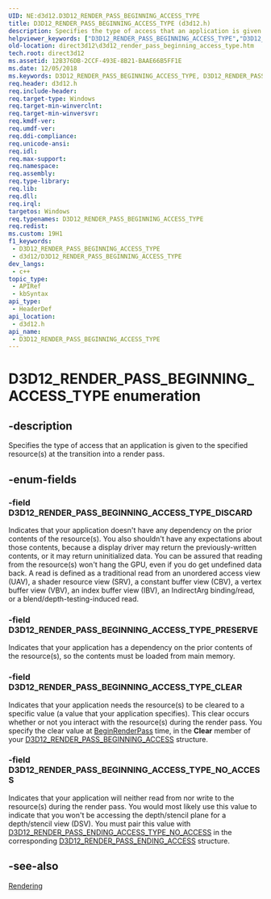 ```yaml
---
UID: NE:d3d12.D3D12_RENDER_PASS_BEGINNING_ACCESS_TYPE
title: D3D12_RENDER_PASS_BEGINNING_ACCESS_TYPE (d3d12.h)
description: Specifies the type of access that an application is given to the specified resource(s) at the transition into a render pass.
helpviewer_keywords: ["D3D12_RENDER_PASS_BEGINNING_ACCESS_TYPE","D3D12_RENDER_PASS_BEGINNING_ACCESS_TYPE enumeration","D3D12_RENDER_PASS_BEGINNING_ACCESS_TYPE_CLEAR","D3D12_RENDER_PASS_BEGINNING_ACCESS_TYPE_DISCARD","D3D12_RENDER_PASS_BEGINNING_ACCESS_TYPE_NO_ACCESS","D3D12_RENDER_PASS_BEGINNING_ACCESS_TYPE_PRESERVE","d3d12/D3D12_RENDER_PASS_BEGINNING_ACCESS_TYPE","d3d12/D3D12_RENDER_PASS_BEGINNING_ACCESS_TYPE_CLEAR","d3d12/D3D12_RENDER_PASS_BEGINNING_ACCESS_TYPE_DISCARD","d3d12/D3D12_RENDER_PASS_BEGINNING_ACCESS_TYPE_NO_ACCESS","d3d12/D3D12_RENDER_PASS_BEGINNING_ACCESS_TYPE_PRESERVE","direct3d12.d3d12_render_pass_beginning_access_type"]
old-location: direct3d12\d3d12_render_pass_beginning_access_type.htm
tech.root: direct3d12
ms.assetid: 12B376DB-2CCF-493E-8B21-BAAE66B5FF1E
ms.date: 12/05/2018
ms.keywords: D3D12_RENDER_PASS_BEGINNING_ACCESS_TYPE, D3D12_RENDER_PASS_BEGINNING_ACCESS_TYPE enumeration, D3D12_RENDER_PASS_BEGINNING_ACCESS_TYPE_CLEAR, D3D12_RENDER_PASS_BEGINNING_ACCESS_TYPE_DISCARD, D3D12_RENDER_PASS_BEGINNING_ACCESS_TYPE_NO_ACCESS, D3D12_RENDER_PASS_BEGINNING_ACCESS_TYPE_PRESERVE, d3d12/D3D12_RENDER_PASS_BEGINNING_ACCESS_TYPE, d3d12/D3D12_RENDER_PASS_BEGINNING_ACCESS_TYPE_CLEAR, d3d12/D3D12_RENDER_PASS_BEGINNING_ACCESS_TYPE_DISCARD, d3d12/D3D12_RENDER_PASS_BEGINNING_ACCESS_TYPE_NO_ACCESS, d3d12/D3D12_RENDER_PASS_BEGINNING_ACCESS_TYPE_PRESERVE, direct3d12.d3d12_render_pass_beginning_access_type
req.header: d3d12.h
req.include-header: 
req.target-type: Windows
req.target-min-winverclnt: 
req.target-min-winversvr: 
req.kmdf-ver: 
req.umdf-ver: 
req.ddi-compliance: 
req.unicode-ansi: 
req.idl: 
req.max-support: 
req.namespace: 
req.assembly: 
req.type-library: 
req.lib: 
req.dll: 
req.irql: 
targetos: Windows
req.typenames: D3D12_RENDER_PASS_BEGINNING_ACCESS_TYPE
req.redist: 
ms.custom: 19H1
f1_keywords:
 - D3D12_RENDER_PASS_BEGINNING_ACCESS_TYPE
 - d3d12/D3D12_RENDER_PASS_BEGINNING_ACCESS_TYPE
dev_langs:
 - c++
topic_type:
 - APIRef
 - kbSyntax
api_type:
 - HeaderDef
api_location:
 - d3d12.h
api_name:
 - D3D12_RENDER_PASS_BEGINNING_ACCESS_TYPE
---
```


# D3D12_RENDER_PASS_BEGINNING_ACCESS_TYPE enumeration


## -description

Specifies the type of access that an application is given to the specified resource(s) at the transition into a render pass.

## -enum-fields

### -field D3D12_RENDER_PASS_BEGINNING_ACCESS_TYPE_DISCARD

Indicates that your application doesn't have any dependency on the prior contents of the resource(s). You also shouldn't have any expectations about those contents, because a display driver may return the previously-written contents, or it may return uninitialized data. You can be assured that reading from the resource(s) won't hang the GPU, even if you do get undefined data back.
A read is defined as a traditional read from an unordered access view (UAV), a shader resource view (SRV), a constant buffer view (CBV), a vertex buffer view (VBV), an index buffer view (IBV), an IndirectArg binding/read, or a blend/depth-testing-induced read.

### -field D3D12_RENDER_PASS_BEGINNING_ACCESS_TYPE_PRESERVE

Indicates that your application has a dependency on the prior contents of the resource(s), so the contents must be loaded from main memory.

### -field D3D12_RENDER_PASS_BEGINNING_ACCESS_TYPE_CLEAR

Indicates that your application needs the resource(s) to be cleared to a specific value (a value that your application specifies). This clear occurs whether or not you interact with the resource(s) during the render pass. You specify the clear value at 
<a href="/windows/desktop/api/d3d12/nf-d3d12-id3d12graphicscommandlist4-beginrenderpass">BeginRenderPass</a> time, in the <b>Clear</b> member of your <a href="/windows/desktop/api/d3d12/ns-d3d12-d3d12_render_pass_beginning_access">D3D12_RENDER_PASS_BEGINNING_ACCESS</a> structure.

### -field D3D12_RENDER_PASS_BEGINNING_ACCESS_TYPE_NO_ACCESS

Indicates that your application will neither read from nor write  to the resource(s) during the render pass. You would most likely use this value to indicate that you won't be accessing the depth/stencil plane for a depth/stencil view (DSV). You must pair this value with <a href="/windows/desktop/api/d3d12/ne-d3d12-d3d12_render_pass_ending_access_type">D3D12_RENDER_PASS_ENDING_ACCESS_TYPE_NO_ACCESS</a> in the corresponding <a href="/windows/desktop/api/d3d12/ns-d3d12-d3d12_render_pass_ending_access">D3D12_RENDER_PASS_ENDING_ACCESS</a> structure.

## -see-also

<a href="/windows/desktop/direct3d12/rendering">Rendering</a>